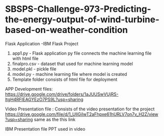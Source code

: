 # SBSPS-Challenge-973-Predicting-the-energy-output-of-wind-turbine-based-on-weather-condition
Flask Application -IBM Flask Project
  1) app1.py  - Flask application py file connects the machine learning file with html file
  2) finalpro.csv  -  dataset that used for machine learning model
  3) model.pkl  -  pickle file 
  4) model.py   - machine learning file where model is created
  5) Template folder consists of html file for deployment
  
  
APP Development files:
       https://drive.google.com/drive/folders/1aJUUSwVUjRS-ltgH4RFIEAGYEzO7PS9L?usp=sharing


Video Presentation file :
        Consists of the video presentation for the project
        https://drive.google.com/file/d/1_UlIGilwT2aFhpxe61hURLV7on7v_H2Z/view?usp=sharing 
        same as the  this link
        
 IBM Presentation file PPT used in video

